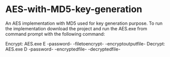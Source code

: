 # AES-with-MD5-key-generation

An AES implementation with MD5 used for key generation purpose. To run the implementation download the project and run the AES.exe from command prompt with the following command:

Encrypt: AES.exe  E -password- -filetoencrypt- -encryptoutputfile- 
Decrypt: AES.exe  D -password- -encryptedfile- -decryptedfile- 
